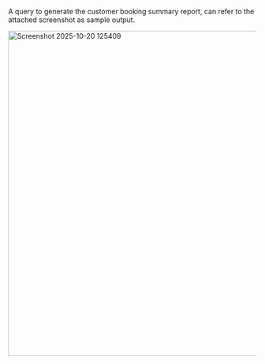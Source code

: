 A query to generate the customer booking summary report, can refer to the attached screenshot as sample output.

<img width="874" height="659" alt="Screenshot 2025-10-20 125409" src="https://github.com/user-attachments/assets/51b4ec2a-986e-4672-b7c2-8da6de81ee24" />
